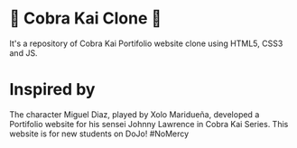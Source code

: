 # 🐍 Cobra Kai Clone 🥋
It's a repository of Cobra Kai Portifolio website clone using HTML5, CSS3 and JS. 

# Inspired by
The character Miguel Diaz, played by Xolo Maridueña, developed a Portifolio website for his sensei Johnny Lawrence in Cobra Kai Series. This website is for new students on DoJo! #NoMercy
